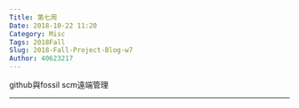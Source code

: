 ```yaml
---
Title: 第七周
Date: 2018-10-22 11:20
Category: Misc
Tags: 2018Fall
Slug: 2018-Fall-Project-Blog-w7
Author: 40623217
---
```


github與fossil scm遠端管理

<!-- PELICAN_END_SUMMARY -->
----






